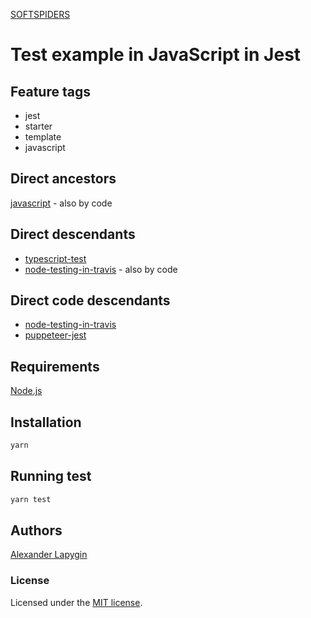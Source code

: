 [SOFTSPIDERS](https://github.com/softspiders/softspiders)

# Test example in JavaScript in Jest


## Feature tags

- jest
- starter
- template
- javascript

## Direct ancestors

[javascript](https://github.com/softspiders/javascript) - also by code

## Direct descendants

* [typescript-test](https://github.com/softspiders/typescript-test)
* [node-testing-in-travis](https://github.com/softspiders/node-testing-in-travis) - also by code


## Direct code descendants

* [node-testing-in-travis](https://github.com/softspiders/node-testing-in-travis)
* [puppeteer-jest](https://github.com/softspiders/puppeteer-jest)


## Requirements

[Node.js](https://nodejs.org/en/download/package-manager/)

## Installation

```sh
yarn
```

## Running test

```sh
yarn test
```

## Authors

[Alexander Lapygin](https://github.com/AlexanderLapygin)

### License

Licensed under the [MIT license](./LICENSE).
